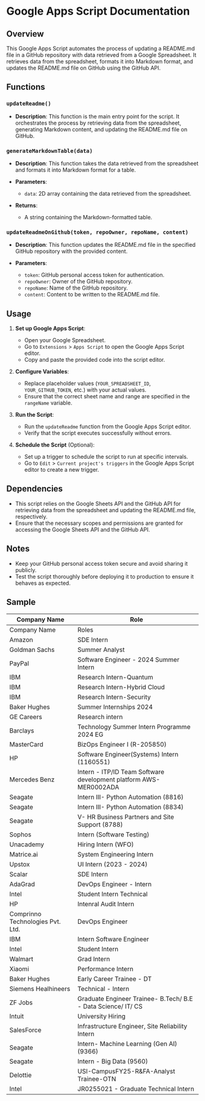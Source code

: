 # Google Apps Script Documentation

## Overview

This Google Apps Script automates the process of updating a README.md file in a GitHub repository with data retrieved from a Google Spreadsheet. It retrieves data from the spreadsheet, formats it into Markdown format, and updates the README.md file on GitHub using the GitHub API.

## Functions

### `updateReadme()`

- **Description**: This function is the main entry point for the script. It orchestrates the process by retrieving data from the spreadsheet, generating Markdown content, and updating the README.md file on GitHub.

### `generateMarkdownTable(data)`

- **Description**: This function takes the data retrieved from the spreadsheet and formats it into Markdown format for a table.

- **Parameters**:
  - `data`: 2D array containing the data retrieved from the spreadsheet.

- **Returns**:
  - A string containing the Markdown-formatted table.

### `updateReadmeOnGithub(token, repoOwner, repoName, content)`

- **Description**: This function updates the README.md file in the specified GitHub repository with the provided content.

- **Parameters**:
  - `token`: GitHub personal access token for authentication.
  - `repoOwner`: Owner of the GitHub repository.
  - `repoName`: Name of the GitHub repository.
  - `content`: Content to be written to the README.md file.

## Usage

1. **Set up Google Apps Script**:
   - Open your Google Spreadsheet.
   - Go to `Extensions` > `Apps Script` to open the Google Apps Script editor.
   - Copy and paste the provided code into the script editor.

2. **Configure Variables**:
   - Replace placeholder values (`YOUR_SPREADSHEET_ID`, `YOUR_GITHUB_TOKEN`, etc.) with your actual values.
   - Ensure that the correct sheet name and range are specified in the `rangeName` variable.

3. **Run the Script**:
   - Run the `updateReadme` function from the Google Apps Script editor.
   - Verify that the script executes successfully without errors.

4. **Schedule the Script** (Optional):
   - Set up a trigger to schedule the script to run at specific intervals.
   - Go to `Edit` > `Current project's triggers` in the Google Apps Script editor to create a new trigger.

## Dependencies

- This script relies on the Google Sheets API and the GitHub API for retrieving data from the spreadsheet and updating the README.md file, respectively.
- Ensure that the necessary scopes and permissions are granted for accessing the Google Sheets API and the GitHub API.

## Notes

- Keep your GitHub personal access token secure and avoid sharing it publicly.
- Test the script thoroughly before deploying it to production to ensure it behaves as expected.

## Sample

| Company Name                        | Role                                             |
|------------------------------------|--------------------------------------------------|
| Company Name | Roles |
| Amazon | SDE Intern |
| Goldman Sachs | Summer Analyst |
| PayPal | Software Engineer - 2024 Summer Intern |
| IBM | Research Intern-Quantum |
| IBM | Research Intern-Hybrid Cloud |
| IBM | Research Intern-Security |
| Baker Hughes | Summer Internships 2024 |
| GE Careers | Research intern |
| Barclays | Technology Summer Intern Programme 2024 EG |
| MasterCard | BizOps Engineer I (R-205850) |
| HP | Software Engineer(Systems) Intern (1160551) |
| Mercedes Benz | Intern - ITP/ID Team Software development platform AWS-MER0002ADA |
| Seagate | Intern III- Python Automation (8816)  |
| Seagate | Intern III- Python Automation (8834) |
| Seagate | V- HR Business Partners and Site Support (8788) |
| Sophos | Intern (Software Testing) |
| Unacademy | Hiring Intern (WFO) |
| Matrice.ai | System Engineering Intern |
| Upstox | UI Intern (2023 - 2024) |
| Scalar | SDE Intern |
| AdaGrad | DevOps Engineer - Intern |
| Intel | Student Intern Technical |
| HP | Intenral Audit Intern |
| Comprinno Technologies Pvt. Ltd. | DevOps Engineer |
| IBM | Intern Software Engineer |
| Intel | Student Intern  |
| Walmart | Grad Intern |
| Xiaomi | Performance Intern |
| Baker Hughes | Early Career Trainee - DT |
| Siemens Healhineers | Technical - Intern |
| ZF Jobs | Graduate Engineer Trainee- B.Tech/ B.E - Data Science/ IT/ CS |
| Intuit | University Hiring |
| SalesForce | Infrastructure Engineer, Site Reliability Intern |
| Seagate | Intern- Machine Learning (Gen AI) (9366) |
| Seagate | Intern - Big Data (9560)  |
| Delottie | USI-CampusFY25-R&FA-Analyst Trainee-OTN |
| Intel | JR0255021 - Graduate Technical Intern |
